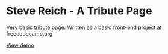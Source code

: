 # Steve Reich - A Tribute Page
Very basic tribute page. Written as a basic front-end project at freecodecamp.org

[View demo](https://mlmmn.github.io/Steve-Reich-Tribute-page/)
